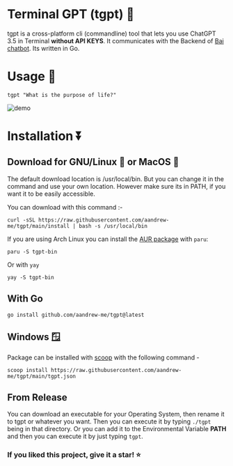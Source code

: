 # Terminal GPT (tgpt) 🚀

tgpt is a cross-platform cli (commandline) tool that lets you use ChatGPT 3.5 in Terminal **without API KEYS**. It communicates with the Backend of [Bai chatbot](https://chatbot.theb.ai). Its written in Go.

# Usage 💬
```
tgpt "What is the purpose of life?"
```
![demo](https://user-images.githubusercontent.com/66430340/233759296-c4cf8cf2-0cab-48aa-9e84-40765b823282.gif)

# Installation ⏬

## Download for GNU/Linux 🐧 or MacOS 🍎
The default download location is /usr/local/bin. But you can change it in the command and use your own location. However make sure its in PATH, if you want it to be easily accessible.

You can download with this command :-
```
curl -sSL https://raw.githubusercontent.com/aandrew-me/tgpt/main/install | bash -s /usr/local/bin
```

If you are using Arch Linux you can install the [AUR package](https://aur.archlinux.org/packages/tgpt-bin) with `paru`:

```
paru -S tgpt-bin
```
Or with `yay`
```
yay -S tgpt-bin
```
## With Go
```
go install github.com/aandrew-me/tgpt@latest
```

## Windows 🪟
Package can be installed with [scoop](https://scoop.sh/) with the following command -
```
scoop install https://raw.githubusercontent.com/aandrew-me/tgpt/main/tgpt.json
```
## From Release

You can download an executable for your Operating System, then rename it to tgpt or whatever you want. Then you can execute it by typing `./tgpt` being in that directory. Or you can add it to the Environmental Variable **PATH** and then you can execute it by just typing `tgpt`.

### If you liked this project, give it a star! ⭐
